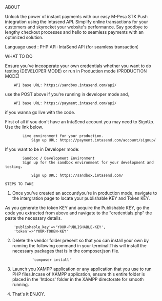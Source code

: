 ABOUT

Unlock the power of instant payments with our easy M-Pesa STK Push integration using the Intasend API. Simplify online transactions for your customers and skyrocket your website's performance. Say goodbye to lengthy checkout processes and hello to seamless payments with an optimized solution.

Language used : PHP
API: IntaSend API (for seamless transaction)

WHAT TO DO

Ensure you've incooperate your own credentials whether you want to do testing (DEVELOPER MODE) or run in Production mode (PRODUCTION MODE)

        API base URL: https://sandbox.intasend.com/api/
    
use the POST above if you're running in developer mode and,

        API base URL: https://payment.intasend.com/api/

if you wanna go live with the code.

First of all if you don't have an IntaSend account you may need to SignUp. Use the link below.

            Live environment for your production.
                Sign up URL: https://payment.intasend.com/account/signup/

If you want to be in Developer mode:

            Sandbox / Development Environment
            Sign up for the sandbox environment for your development and testing.

                Sign up URL: https://sandbox.intasend.com/

    STEPS TO TAKE

1. Once you've created an account\you're in production mode, navigate to the intergration page to locate your publishable KEY and Token KEY.

As you generate the token KEY and acquire the Publishable KEY, go the code you extracted from above and navigate to the  "credentials.php" the paste the necessary details.

        'publishable_key'=>'YOUR-PUBLISHABLE-KEY',
        'token'=>'YOUR-TOKEN-KEY'

2. Delete the vendor folder present so that you can install your own by running the following command in your terminal.This will install the necessary packages that is in the composer.json file.

                'composer install'

3. Launch you XAMPP application or any application that you use to run PHP files.Incase of XAMPP application, ensure this entire folder is placed in the 'htdocs' folder in the XAMPP directorate for smooth running.

4. That's it ENJOY.